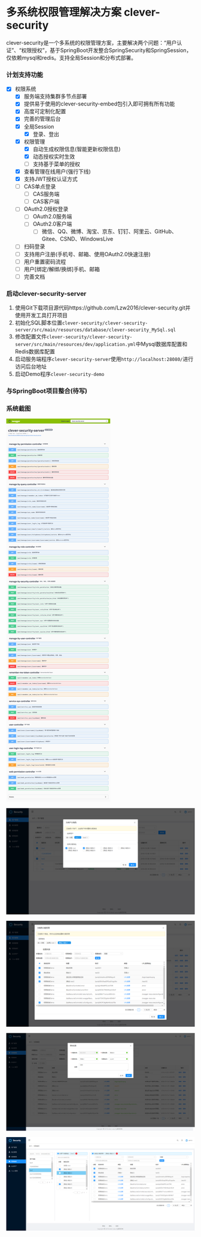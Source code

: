 
# 多系统权限管理解决方案 clever-security

clever-security是一个多系统的权限管理方案，主要解决两个问题：“用户认证”、“权限授权”，基于SpringBoot开发整合SpringSecurity和SpringSession，仅依赖mysql和redis。支持全局Session和分布式部署。

### 计划支持功能

- [x] 权限系统
    - [x] 服务端支持集群多节点部署
    - [x] 提供易于使用的clever-security-embed包引入即可拥有所有功能
    - [x] 高度可定制化配置
    - [x] 完善的管理后台
    - [x] 全局Session
        - [x] 登录、登出
    - [x] 权限管理
        - [x] 自动生成权限信息(智能更新权限信息)
        - [x] 动态授权实时生效
        - [ ] 支持基于菜单的授权
    - [x] 查看管理在线用户(强行下线)
    - [x] 支持JWT授权认证方式
    - [ ] CAS单点登录
        - [ ] CAS服务端
        - [ ] CAS客户端
    - [ ] OAuth2.0授权登录
        - [ ] OAuth2.0服务端
        - [ ] OAuth2.0客户端
            - [ ] 微信、QQ、微博、淘宝、京东、钉钉、阿里云、GitHub、Gitee、CSND、WindowsLive
    - [ ] 扫码登录
    - [ ] 支持用户注册(手机号、邮箱、使用OAuth2.0快速注册)
    - [ ] 用户重置密码流程
    - [ ] 用户[绑定/解绑/换绑]手机、邮箱
    - [ ] 完善文档

### 启动clever-security-server

1. 使用Git下载项目源代码https://github.com/Lzw2016/clever-security.git并使用开发工具打开项目
2. 初始化SQL脚本位置`clever-security/clever-security-server/src/main/resources/database/clever-security_MySql.sql`
3. 修改配置文件`clever-security/clever-security-server/src/main/resources/dev/application.yml`中Mysql数据库配置和Redis数据库配置
4. 启动服务端程序`clever-security-server`使用`http://localhost:28080/`进行访问后台地址
5. 启动Demo程序`clever-security-demo`

### 与SpringBoot项目整合(待写)


### 系统截图

![API](image/api.png)

![用户管理](image/user.png)

![角色管理](image/role.png)

![权限管理](image/permission.png)

![全局授权](image/authorization.png)



